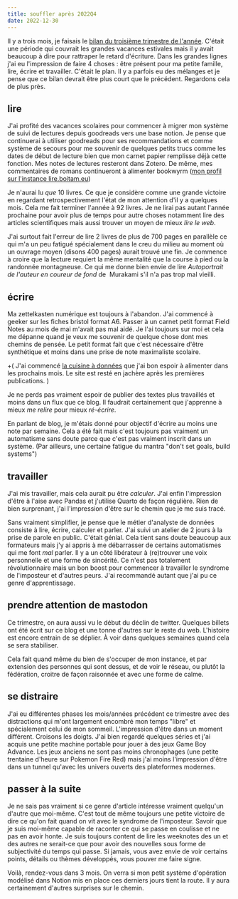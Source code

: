 ```yaml
---
title: souffler après 2022Q4
date: 2022-12-30
---
```


Il y a trois mois, je faisais le [bilan du troisième trimestre de 
l'année][1].
C'était une période qui couvrait les grandes vacances estivales mais il 
y avait beaucoup à dire pour rattraper le retard d'écriture.
Dans les grandes lignes j'ai eu l'impression de faire 4 choses : être 
présent pour ma petite famille, lire, écrire et travailler.
C'était le plan.
Il y a parfois eu des mélanges et je pense que ce bilan devrait être 
plus court que le précédent.
Regardons cela de plus près.


## lire

J'ai profité des vacances scolaires pour commencer à migrer mon système 
de suivi de lectures depuis goodreads vers une base notion.
Je pense que continuerai à utiliser goodreads pour ses recommandations 
et comme système de secours pour me souvenir de quelques petits trucs 
comme les dates de début de lecture bien que mon carnet papier remplisse 
déjà cette fonction.
Mes notes de lectures resteront dans Zotero.
De même, mes commentaires de romans continueront à alimenter bookwyrm 
([mon profil sur l'instance lire.boitam.eu][2])

Je n'aurai lu *que* 10 livres.
Ce que je considère comme une grande victoire en regardant 
retrospectivement l'état de mon attention d'il y a quelques mois.
Cela me fait terminer l'année à 92 livres.
Je ne lirai pas autant l'année prochaine pour avoir plus de temps pour 
autre choses notamment lire des articles scientifiques mais aussi 
trouver un moyen de mieux *lire le web*.

J'ai surtout fait l'erreur de lire 2 livres de plus de 700 pages en 
parallèle ce qui m'a un peu fatigué spécialement dans le creu du milieu 
au moment où un ouvrage moyen (disons 400 pages) aurait trouvé une fin.
Je commence à croire que la lecture requiert la même mentalité que la 
course à pied ou la randonnée montagneuse.
Ce qui me donne bien envie de lire *Autoportrait de l'auteur en coureur 
de fond* de  Murakami s'il n'a pas trop mal vieilli.


## écrire

Ma zettelkasten numérique est toujours à l'abandon.
J'ai commencé à geeker sur les fiches bristol format A6.
Passer à un carnet petit format Field Notes au mois de mai m'avait pas 
mal aidé.
Je l'ai toujours sur moi et cela me dépanne quand je veux me souvenir de 
quelque chose dont mes chemins de pensée.
Le petit format fait que c'est nécessaire d'être synthétique et moins 
dans une prise de note maximaliste scolaire.

+(
J'ai commencé [la cuisine à données](http://data.11d.im) que j'ai bon espoir à alimenter dans les prochains mois.
Le site est resté en jachère après les premières publications.
)

Je ne perds pas vraiment espoir de publier des textes plus travaillés et 
moins dans un flux que ce blog.
Il faudrait certainement que j'apprenne à mieux *me relire* pour mieux 
*ré-écrire*.

En parlant de blog, je m'étais donné pour objectif d'écrire au moins une 
note par semaine.
Cela a été fait mais c'est toujours pas vraiment un automatisme sans 
doute parce que c'est pas vraiment inscrit dans un système.
(Par ailleurs, une certaine fatigue du mantra "don't set goals, build 
systems")


## travailler

J'ai mis travailler, mais cela aurait pu être *calculer*.
J'ai enfin l'impression d'être à l'aise avec Pandas et j'utilise Quarto 
de façon régulière.
Rien de bien surprenant, j'ai l'impression d'être sur le chemin que je 
me suis tracé.

Sans vraiment simplifier, je pense que le métier d'analyste de données 
consiste à lire, écrire, calculer et parler.
J'ai suivi un atelier de 2 jours à la prise de parole en public.
C'était génial.
Cela tient sans doute beaucoup aux formateurs mais j'y ai appris à me 
débarrasser de certains automatismes qui me font *mal* parler.
Il y a un côté libérateur à (re)trouver une voix personnelle et une 
forme de sincérité.
Ce n'est pas totalement révolutionnaire mais un bon boost pour commencer 
à travailler le syndrome de l'imposteur et d'autres peurs.
J'ai recommandé autant que j'ai pu ce genre d'apprentissage.


## prendre attention de mastodon

Ce trimestre, on aura aussi vu le début du déclin de twitter.
Quelques billets ont été écrit sur ce blog et une tonne d'autres sur le 
reste du web.
L'histoire est encore entrain de se déplier.
À voir dans quelques semaines quand cela se sera stabiliser.

Cela fait quand même du bien de s'occuper de mon instance, et par 
extension des personnes qui sont dessus, et de voir le réseau, ou plutôt 
la fédération, croitre de façon raisonnée et avec une forme de calme.


## se distraire

J'ai eu différentes phases les mois/années précédent ce trimestre  avec des distractions 
qui m'ont largement encombré mon temps "libre" et spécialement celui de 
mon sommeil.
L'impression d'être dans un moment différent.
Croisons les doigts.
J'ai bien regardé quelques séries et j'ai acquis une petite machine 
portable pour jouer à des jeux Game Boy Advance.
Les jeux anciens ne sont pas moins chronophages (une petite trentaine 
d'heure sur Pokemon Fire Red) mais j'ai moins l'impression d'être dans 
un tunnel qu'avec les univers ouverts des plateformes modernes.


## passer à la suite

Je ne sais pas vraiment si ce genre d'article intéresse vraiment 
quelqu'un d'autre que moi-même.
C'est tout de même toujours une petite victoire de dire ce qu'on fait 
quand on vit avec le syndrome de l'imposteur.
Savoir que je suis moi-même capable de raconter ce qui se passe en 
coulisse et ne pas en avoir honte.
Je suis toujours content de lire les weeknotes des un et des autres ne 
serait-ce que pour avoir des nouvelles sous forme de subjectivité du 
temps qui passe.
Si jamais, vous avez envie de voir certains points, détails ou thèmes 
développés, vous pouver me faire signe.

Voilà, rendez-vous dans 3 mois.
On verra si mon petit système d'opération modélisé dans Notion mis en 
place ces derniers jours tient la route.
Il y aura certainement d'autres surprises sur le chemin.


[1]: https://11d.im/yo/20221002140141/
[2]: https://lire.boitam.eu/user/tk

